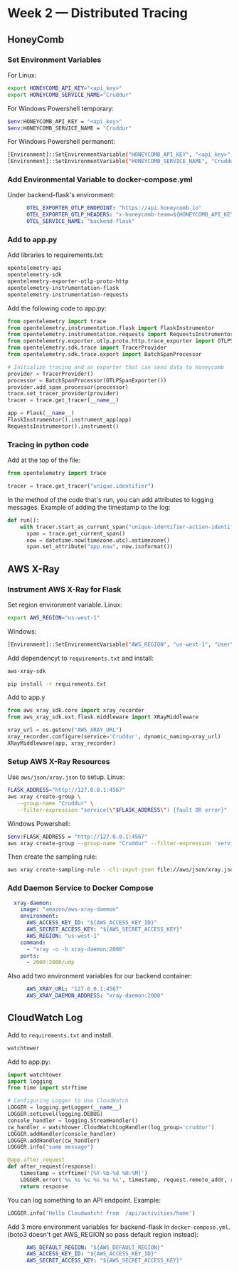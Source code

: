 # Week 2 — Distributed Tracing
## HoneyComb
### Set Environment Variables
For Linux:
```sh
export HONEYCOMB_API_KEY="<api_key>"
export HONEYCOMB_SERVICE_NAME="Cruddur"
```
For Windows Powershell temporary:
```sh
$env:HONEYCOMB_API_KEY = "<api_key>"
$env:HONEYCOMB_SERVICE_NAME = "Cruddur"
```
For Windows Powershell permanent:
```sh
[Environment]::SetEnvironmentVariable("HONEYCOMB_API_KEY", "<api_key>", "User")
[Environment]::SetEnvironmentVariable("HONEYCOMB_SERVICE_NAME", "Cruddur", "User")
```

### Add Environmental Variable to docker-compose.yml
Under backend-flask's environment:
```yml
      OTEL_EXPORTER_OTLP_ENDPOINT: "https://api.honeycomb.io"
      OTEL_EXPORTER_OTLP_HEADERS: "x-honeycomb-team=${HONEYCOMB_API_KEY}"
      OTEL_SERVICE_NAME: "backend-flask"
```

### Add to app.py
Add libraries to requirements.txt:
```sh
opentelemetry-api 
opentelemetry-sdk 
opentelemetry-exporter-otlp-proto-http 
opentelemetry-instrumentation-flask 
opentelemetry-instrumentation-requests
```
Add the following code to app.py:
```python
from opentelemetry import trace
from opentelemetry.instrumentation.flask import FlaskInstrumentor
from opentelemetry.instrumentation.requests import RequestsInstrumentor
from opentelemetry.exporter.otlp.proto.http.trace_exporter import OTLPSpanExporter
from opentelemetry.sdk.trace import TracerProvider
from opentelemetry.sdk.trace.export import BatchSpanProcessor

# Initialize tracing and an exporter that can send data to Honeycomb
provider = TracerProvider()
processor = BatchSpanProcessor(OTLPSpanExporter())
provider.add_span_processor(processor)
trace.set_tracer_provider(provider)
tracer = trace.get_tracer(__name__)

app = Flask(__name__)
FlaskInstrumentor().instrument_app(app)
RequestsInstrumentor().instrument()
```

### Tracing in python code
Add at the top of the file:
```python
from opentelemetry import trace

tracer = trace.get_tracer("unique.identifier")
```
In the method of the code that's run, you can add attributes to logging messages.
Example of adding the timestamp to the log:
```python
def run():
    with tracer.start_as_current_span("unique-identifier-action-identifier"):
      span = trace.get_current_span()
      now = datetime.now(timezone.utc).astimezone()
      span.set_attribute("app.now", now.isoformat())
```

## AWS X-Ray
### Instrument AWS X-Ray for Flask
Set region environment variable.
Linux:
```sh
export AWS_REGION="us-west-1"
```
Windows:
```sh
[Environment]::SetEnvironmentVariable("AWS_REGION", "us-west-1", "User")
```
Add dependencyt to `requirements.txt` and install:
```sh
aws-xray-sdk
```
```sh
pip install -r requirements.txt
```
Add to app.y
```python
from aws_xray_sdk.core import xray_recorder
from aws_xray_sdk.ext.flask.middleware import XRayMiddleware

xray_url = os.getenv("AWS_XRAY_URL")
xray_recorder.configure(service='Cruddur', dynamic_naming=xray_url)
XRayMiddleware(app, xray_recorder)
```

### Setup AWS X-Ray Resources
Use `aws/json/xray.json` to setup.
Linux:
```sh
FLASK_ADDRESS="http://127.0.0.1:4567"
aws xray create-group \
   --group-name "Cruddur" \
   --filter-expression "service(\"$FLASK_ADDRESS\") {fault OR error}"
```
Windows Powershell:
```sh
$env:FLASK_ADDRESS = "http://127.0.0.1:4567"
aws xray create-group --group-name "Cruddur" --filter-expression 'service(\"backend-flask\")'
```
Then create the sampling rule:
```sh
aws xray create-sampling-rule --cli-input-json file://aws/json/xray.json
```

### Add Daemon Service to Docker Compose
```yml
  xray-daemon:
    image: "amazon/aws-xray-daemon"
    environment:
      AWS_ACCESS_KEY_ID: "${AWS_ACCESS_KEY_ID}"
      AWS_SECRET_ACCESS_KEY: "${AWS_SECRET_ACCESS_KEY}"
      AWS_REGION: "us-west-1"
    command:
      - "xray -o -b xray-daemon:2000"
    ports:
      - 2000:2000/udp
```
Also add two environment variables for our backend container:
```yml
      AWS_XRAY_URL: "127.0.0.1:4567"
      AWS_XRAY_DAEMON_ADDRESS: "xray-daemon:2000"
```

## CloudWatch Log
Add to `requirements.txt` and install.
```sh
watchtower
```
Add to app.py:
```python
import watchtower
import logging
from time import strftime
```
```python
# Configuring Logger to Use CloudWatch
LOGGER = logging.getLogger(__name__)
LOGGER.setLevel(logging.DEBUG)
console_handler = logging.StreamHandler()
cw_handler = watchtower.CloudWatchLogHandler(log_group='cruddur')
LOGGER.addHandler(console_handler)
LOGGER.addHandler(cw_handler)
LOGGER.info("some message")
```
```python
@app.after_request
def after_request(response):
    timestamp = strftime('[%Y-%b-%d %H:%M]')
    LOGGER.error('%s %s %s %s %s %s', timestamp, request.remote_addr, request.method, request.scheme, request.full_path, response.status)
    return response
```
You can log something to an API endpoint. Example:
```python
LOGGER.info('Hello Cloudwatch! from  /api/activities/home')
```
Add 3 more environment variables for backend-flask in `docker-compose.yml`.
(boto3 doesn't get AWS_REGION so pass default region instead):
```yml
      AWS_DEFAULT_REGION: "${AWS_DEFAULT_REGION}"
      AWS_ACCESS_KEY_ID: "${AWS_ACCESS_KEY_ID}"
      AWS_SECRET_ACCESS_KEY: "${AWS_SECRET_ACCESS_KEY}"
```

